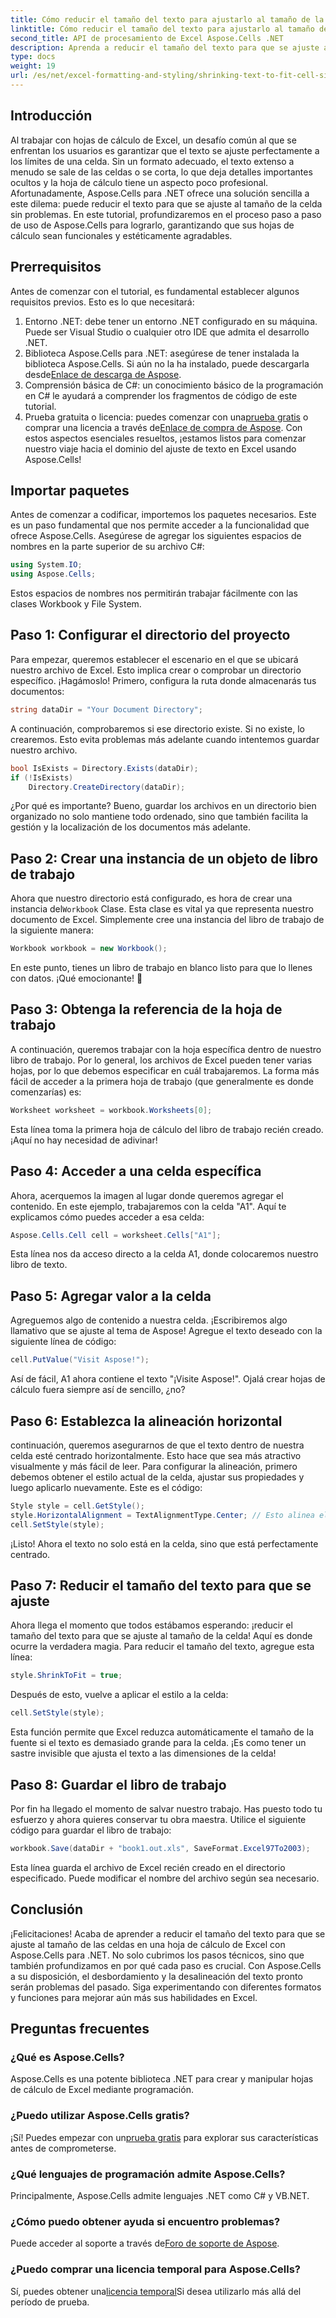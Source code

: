 ```yaml
---
title: Cómo reducir el tamaño del texto para ajustarlo al tamaño de la celda en Excel
linktitle: Cómo reducir el tamaño del texto para ajustarlo al tamaño de la celda en Excel
second_title: API de procesamiento de Excel Aspose.Cells .NET
description: Aprenda a reducir el tamaño del texto para que se ajuste al tamaño de las celdas en Excel con Aspose.Cells para .NET. Incluye un tutorial paso a paso. Comience a optimizar sus hojas de cálculo.
type: docs
weight: 19
url: /es/net/excel-formatting-and-styling/shrinking-text-to-fit-cell-size/
---
```

## Introducción
Al trabajar con hojas de cálculo de Excel, un desafío común al que se enfrentan los usuarios es garantizar que el texto se ajuste perfectamente a los límites de una celda. Sin un formato adecuado, el texto extenso a menudo se sale de las celdas o se corta, lo que deja detalles importantes ocultos y la hoja de cálculo tiene un aspecto poco profesional. Afortunadamente, Aspose.Cells para .NET ofrece una solución sencilla a este dilema: puede reducir el texto para que se ajuste al tamaño de la celda sin problemas. En este tutorial, profundizaremos en el proceso paso a paso de uso de Aspose.Cells para lograrlo, garantizando que sus hojas de cálculo sean funcionales y estéticamente agradables. 
## Prerrequisitos
Antes de comenzar con el tutorial, es fundamental establecer algunos requisitos previos. Esto es lo que necesitará:
1. Entorno .NET: debe tener un entorno .NET configurado en su máquina. Puede ser Visual Studio o cualquier otro IDE que admita el desarrollo .NET.
2.  Biblioteca Aspose.Cells para .NET: asegúrese de tener instalada la biblioteca Aspose.Cells. Si aún no la ha instalado, puede descargarla desde[Enlace de descarga de Aspose](https://releases.aspose.com/cells/net/).
3. Comprensión básica de C#: un conocimiento básico de la programación en C# le ayudará a comprender los fragmentos de código de este tutorial.
4.  Prueba gratuita o licencia: puedes comenzar con una[prueba gratis](https://releases.aspose.com/) o comprar una licencia a través de[Enlace de compra de Aspose](https://purchase.aspose.com/buy).
Con estos aspectos esenciales resueltos, ¡estamos listos para comenzar nuestro viaje hacia el dominio del ajuste de texto en Excel usando Aspose.Cells!
## Importar paquetes
Antes de comenzar a codificar, importemos los paquetes necesarios. Este es un paso fundamental que nos permite acceder a la funcionalidad que ofrece Aspose.Cells. Asegúrese de agregar los siguientes espacios de nombres en la parte superior de su archivo C#:
```csharp
using System.IO;
using Aspose.Cells;
```
Estos espacios de nombres nos permitirán trabajar fácilmente con las clases Workbook y File System.
## Paso 1: Configurar el directorio del proyecto
Para empezar, queremos establecer el escenario en el que se ubicará nuestro archivo de Excel. Esto implica crear o comprobar un directorio específico. ¡Hagámoslo!
Primero, configura la ruta donde almacenarás tus documentos:
```csharp
string dataDir = "Your Document Directory";
```
A continuación, comprobaremos si ese directorio existe. Si no existe, lo crearemos. Esto evita problemas más adelante cuando intentemos guardar nuestro archivo.
```csharp
bool IsExists = Directory.Exists(dataDir);
if (!IsExists)
    Directory.CreateDirectory(dataDir);
```
¿Por qué es importante? Bueno, guardar los archivos en un directorio bien organizado no solo mantiene todo ordenado, sino que también facilita la gestión y la localización de los documentos más adelante.
## Paso 2: Crear una instancia de un objeto de libro de trabajo
 Ahora que nuestro directorio está configurado, es hora de crear una instancia del`Workbook` Clase. Esta clase es vital ya que representa nuestro documento de Excel.
Simplemente cree una instancia del libro de trabajo de la siguiente manera:
```csharp
Workbook workbook = new Workbook();
```
En este punto, tienes un libro de trabajo en blanco listo para que lo llenes con datos. ¡Qué emocionante! 🎉
## Paso 3: Obtenga la referencia de la hoja de trabajo
A continuación, queremos trabajar con la hoja específica dentro de nuestro libro de trabajo. Por lo general, los archivos de Excel pueden tener varias hojas, por lo que debemos especificar en cuál trabajaremos.
La forma más fácil de acceder a la primera hoja de trabajo (que generalmente es donde comenzarías) es:
```csharp
Worksheet worksheet = workbook.Worksheets[0];
```
Esta línea toma la primera hoja de cálculo del libro de trabajo recién creado. ¡Aquí no hay necesidad de adivinar!
## Paso 4: Acceder a una celda específica
Ahora, acerquemos la imagen al lugar donde queremos agregar el contenido. En este ejemplo, trabajaremos con la celda "A1".
Aquí te explicamos cómo puedes acceder a esa celda:
```csharp
Aspose.Cells.Cell cell = worksheet.Cells["A1"];
```
Esta línea nos da acceso directo a la celda A1, donde colocaremos nuestro libro de texto.
## Paso 5: Agregar valor a la celda
Agreguemos algo de contenido a nuestra celda. ¡Escribiremos algo llamativo que se ajuste al tema de Aspose!
Agregue el texto deseado con la siguiente línea de código:
```csharp
cell.PutValue("Visit Aspose!");
```
Así de fácil, A1 ahora contiene el texto "¡Visite Aspose!". Ojalá crear hojas de cálculo fuera siempre así de sencillo, ¿no?
## Paso 6: Establezca la alineación horizontal
continuación, queremos asegurarnos de que el texto dentro de nuestra celda esté centrado horizontalmente. Esto hace que sea más atractivo visualmente y más fácil de leer.
Para configurar la alineación, primero debemos obtener el estilo actual de la celda, ajustar sus propiedades y luego aplicarlo nuevamente. Este es el código:
```csharp
Style style = cell.GetStyle();
style.HorizontalAlignment = TextAlignmentType.Center; // Esto alinea el texto al centro.
cell.SetStyle(style);
```
¡Listo! Ahora el texto no solo está en la celda, sino que está perfectamente centrado.
## Paso 7: Reducir el tamaño del texto para que se ajuste
Ahora llega el momento que todos estábamos esperando: ¡reducir el tamaño del texto para que se ajuste al tamaño de la celda! Aquí es donde ocurre la verdadera magia.
Para reducir el tamaño del texto, agregue esta línea:
```csharp
style.ShrinkToFit = true;
```
Después de esto, vuelve a aplicar el estilo a la celda:
```csharp
cell.SetStyle(style);
```
Esta función permite que Excel reduzca automáticamente el tamaño de la fuente si el texto es demasiado grande para la celda. ¡Es como tener un sastre invisible que ajusta el texto a las dimensiones de la celda!
## Paso 8: Guardar el libro de trabajo
Por fin ha llegado el momento de salvar nuestro trabajo. Has puesto todo tu esfuerzo y ahora quieres conservar tu obra maestra.
Utilice el siguiente código para guardar el libro de trabajo:
```csharp
workbook.Save(dataDir + "book1.out.xls", SaveFormat.Excel97To2003);
```
Esta línea guarda el archivo de Excel recién creado en el directorio especificado. Puede modificar el nombre del archivo según sea necesario.
## Conclusión
¡Felicitaciones! Acaba de aprender a reducir el tamaño del texto para que se ajuste al tamaño de las celdas en una hoja de cálculo de Excel con Aspose.Cells para .NET. No solo cubrimos los pasos técnicos, sino que también profundizamos en por qué cada paso es crucial. Con Aspose.Cells a su disposición, el desbordamiento y la desalineación del texto pronto serán problemas del pasado. Siga experimentando con diferentes formatos y funciones para mejorar aún más sus habilidades en Excel.
## Preguntas frecuentes
### ¿Qué es Aspose.Cells?  
Aspose.Cells es una potente biblioteca .NET para crear y manipular hojas de cálculo de Excel mediante programación.
### ¿Puedo utilizar Aspose.Cells gratis?  
 ¡Sí! Puedes empezar con un[prueba gratis](https://releases.aspose.com/) para explorar sus características antes de comprometerse.
### ¿Qué lenguajes de programación admite Aspose.Cells?  
Principalmente, Aspose.Cells admite lenguajes .NET como C# y VB.NET.
### ¿Cómo puedo obtener ayuda si encuentro problemas?  
 Puede acceder al soporte a través de[Foro de soporte de Aspose](https://forum.aspose.com/c/cells/9).
### ¿Puedo comprar una licencia temporal para Aspose.Cells?  
 Sí, puedes obtener una[licencia temporal](https://purchase.aspose.com/temporary-license/)Si desea utilizarlo más allá del período de prueba.